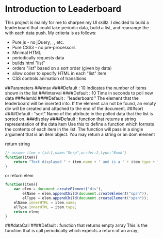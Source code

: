 # Introduction to Leaderboard
This project is mainly for me to sharpen my UI skillz. I decided to build a leaderboard that could take periodic data, build a list, and rearrange the with each data push.
My criteria is as follows:
* Pure js - no jQuery, _, etc.
* Pure CSS3 - no pre-processors
* Minimal HTML
* periodically requests data
* builds html "list"
* orders "list" based on a sort order (given by data)
* allow coder to specify HTML in each "list" item
* CSS controls animation of transitions

##Parameters
###max
####Default : 10
Indicates the number of items shown in the list
###interval
####Default : 10
Time in seconds to poll new data
###elemId
####Default : ''leaderboard''
The element that the leaderboard will be inserted into. If the element can not be found, an empty div will be created and attached to the end of the document.
###sort
####Default : "sort"
Name of the attribute in the polled data that the list is sorted on.
###display
####Default : function that returns a string representation of the data item
Use this to define a function which formats the contents of each item in the list. The function will pass in a single argument that is an item object. You may return a string or an dom element

return string
```js
// assume item = {id:1,name:"Derp",orrder:2,type:"Bonk"}
function(item){
	return "Text displayed " + item.name + " and is a " + item.type + "!";
}
```
or return elem
```js
function(item){
	var elem = document.createElement("div"),
		elName = elem.appendChild(document.createElement("span")),
		elType = elem.appendChild(document.createElement("span"));
	elName.innerHTML = item.name;
	elType.innerHTML = item.type;
	return elem;
}
```
###dataCall
####Default : function that returns empty array
This is the function that is call periodically which expects a return of an array;
